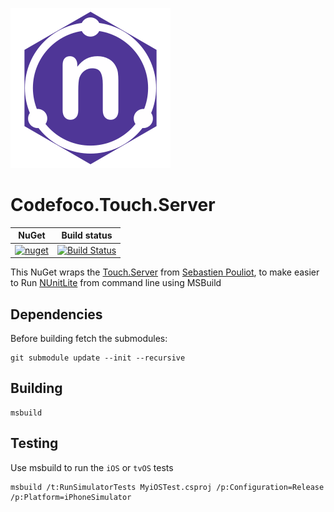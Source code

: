 [![Logo](https://raw.githubusercontent.com/codefoco/Codefoco.Touch.Server/master/Codefoco.Touch.Server.png)]()

 
 Codefoco.Touch.Server
 =====================



 
| NuGet | Build status |
| ------|------|
|[![nuget](https://badgen.net/nuget/v/Codefoco.Touch.Server?icon=nuget)](https://www.nuget.org/packages/Codefoco.Touch.Server)|[![Build Status](https://dev.azure.com/codefoco/NuGets/_apis/build/status/Codefoco.Touch.Server/Codefoco.Touch.Server?branchName=master)](https://dev.azure.com/codefoco/NuGets/_build/latest?definitionId=6&branchName=master)|

 This NuGet wraps the [Touch.Server](https://github.com/spouliot/Touch.Unit/tree/master/Touch.Server) from [Sebastien Pouliot](https://github.com/spouliot/), to make easier to Run [NUnitLite](https://docs.microsoft.com/en-us/xamarin/ios/deploy-test/touch.unit) from command line using MSBuild


Dependencies
---------
Before building fetch the submodules:

    git submodule update --init --recursive

Building
---------
    msbuild

Testing
---------
Use msbuild to run the `iOS` or `tvOS` tests

    msbuild /t:RunSimulatorTests MyiOSTest.csproj /p:Configuration=Release /p:Platform=iPhoneSimulator

